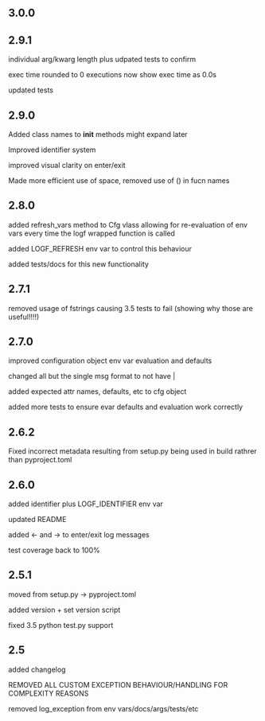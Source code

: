 ## 3.0.0



## 2.9.1

individual arg/kwarg length plus udpated tests to confirm

exec time rounded to 0 executions now show exec time as 0.0s

updated tests

## 2.9.0

Added class names to **init** methods
might expand later

Improved identifier system

improved visual clarity on enter/exit

Made more efficient use of space, removed use of () in fucn names

## 2.8.0

added refresh_vars method to Cfg vlass allowing for re-evaluation of env vars
every time the logf wrapped function is called

added LOGF_REFRESH env var to control this behaviour

added tests/docs for this new functionality

## 2.7.1

removed usage of fstrings causing 3.5 tests to fail (showing why those are useful!!!!)

## 2.7.0

improved configuration object env var evaluation and defaults

changed all but the single msg format to not have |

added expected attr names, defaults, etc to cfg object

added more tests to ensure evar defaults and evaluation work correctly

## 2.6.2

Fixed incorrect metadata resulting from setup.py being used in build rathrer than pyproject.toml

## 2.6.0

added identifier plus LOGF_IDENTIFIER env var

updated README

added <- and -> to enter/exit log messages

test coverage back to 100%

## 2.5.1

moved from setup.py -> pyproject.toml

added version + set version script

fixed 3.5 python test.py support

## 2.5

added changelog

REMOVED ALL CUSTOM EXCEPTION BEHAVIOUR/HANDLING FOR COMPLEXITY REASONS

removed log_exception from env vars/docs/args/tests/etc
